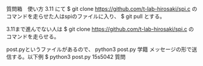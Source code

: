 質問箱　使い方
3.11 にて
$ git clone https://github.com/t-lab-hirosaki/spi.c
のコマンドを走らせた人はspiのファイルに入り、
$ git pull
とする。

3.11まで進んでない人は
$ git clone https://github.com/t-lab-hirosaki/spi.c
のコマンドを走らせる。

post.pyというファイルがあるので、
python3 post.py 学籍 メッセージの形で送信する。以下例
$ python3 post.py 15s5042 質問



